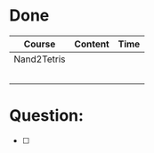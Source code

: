 # Done
| Course      | Content | Time |
| ----------- | ------- | ---- |
| Nand2Tetris |         |      |
|             |         |      |
|             |         |      |
|             |         |      |
|             |         |      |
|             |         |      |

# Question:
- [ ]  
